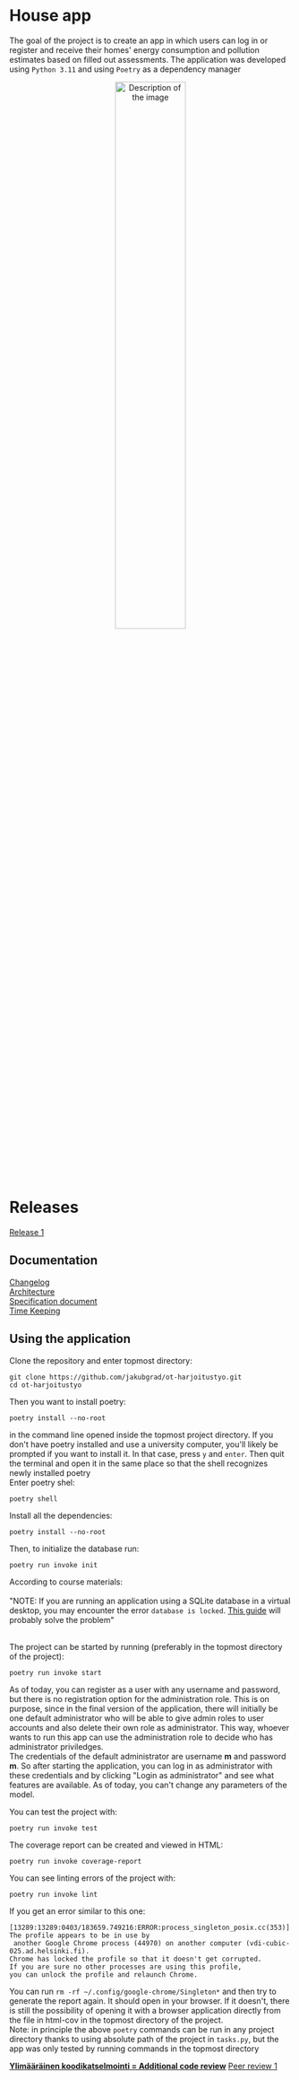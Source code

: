 # House app
The goal of the project is to create an app in which users can log in or register and receive their homes' energy consumption and pollution estimates based on filled out assessments. The application was developed using `Python 3.11` and using `Poetry` as a dependency manager<br/>

<p align="center">
    <img src="https://github.com/jakubgrad/ot-harjoitustyo/assets/113715885/b1dcbb13-18d2-4157-9e5e-98a0a9519cdc" width="50%" alt="Description of the image">
</p>

# Releases
[Release 1](https://github.com/jakubgrad/ot-harjoitustyo/releases/tag/viikko5)

## Documentation
[Changelog](https://github.com/jakubgrad/ot-harjoitustyo/blob/main/documentation/changelog.md)<br/>
[Architecture](https://github.com/jakubgrad/ot-harjoitustyo/blob/main/documentation/architecture.md)<br/>
[Specification document](https://github.com/jakubgrad/ot-harjoitustyo/blob/main/documentation/specification%20document.md)<br/>
[Time Keeping](https://github.com/jakubgrad/ot-harjoitustyo/blob/main/documentation/time_keeping.md)<br/>


## Using the application 
Clone the repository and enter topmost directory:<br/>
```
git clone https://github.com/jakubgrad/ot-harjoitustyo.git
cd ot-harjoitustyo
```
Then you want to install poetry: 
```
poetry install --no-root
```
in the command line opened inside the topmost project directory. If you don't have poetry installed and use a university computer, you'll likely be prompted if you want to install it. In that case, press `y` and `enter`. Then quit the terminal and open it in the same place so that the shell recognizes newly installed poetry <br/>
Enter poetry shel:
```
poetry shell
```
Install all the dependencies:
```
poetry install --no-root
```
Then, to initialize the database run:
```
poetry run invoke init
```
According to course materials:<br/> <br/>
"NOTE: If you are running an application using a SQLite database in a virtual desktop, 
you may encounter the error `database is locked`. [This guide](https://ohjelmistotekniikka-hy.github.io/python/toteutus#sqlite-tietokanta-lukkiutuminen-virtuaality%C3%B6asemalla) will probably solve the problem"<br /><br/>

The project can be started by running (preferably in the topmost directory of the project): 
```
poetry run invoke start
```
As of today, you can register as a user with any username and password, but there is no registration option for the administration role. This is on purpose, since in the final version of the application, there will initially be one default administrator who will be able to give admin roles to user accounts and also delete their own role as administrator. This way, whoever wants to run this app can use the administration role to decide who has administrator priviledges. <br/>
The credentials of the default administrator are username **m** and password **m**. So after starting the application, you can log in as administrator with these credentials and by clicking "Login as administrator" and see what features are available. As of today, you can't change any parameters of the model.<br/>

You can test the project with: 
```
poetry run invoke test
```
The coverage report can be created and viewed in HTML: 
```
poetry run invoke coverage-report
```
You can see linting errors of the project with: 
```
poetry run invoke lint
```
If you get an error similar to this one:
```
[13289:13289:0403/183659.749216:ERROR:process_singleton_posix.cc(353)] The profile appears to be in use by
 another Google Chrome process (44970) on another computer (vdi-cubic-025.ad.helsinki.fi).
Chrome has locked the profile so that it doesn't get corrupted.
If you are sure no other processes are using this profile,
you can unlock the profile and relaunch Chrome.
```
You can run  `rm -rf ~/.config/google-chrome/Singleton*` and then try to generate the report again. It should open in your browser. If it doesn't, there is still the possibility of opening it with a browser application directly from the file in html-cov in the topmost directory of the project.<br/>
Note: in principle the above `poetry` commands can be run in any project directory thanks to using absolute path of the project in `tasks.py`, but the app was only tested by running commands in the topmost directory<br/>

**[Ylimääräinen koodikatselmointi = Additional code review](https://github.com/nuuttikuosa/ohjelmistotekniikka2024)**
[Peer review 1](https://github.com/tammekasra/ot-harjoitustyo2024/issues/1)
